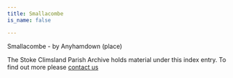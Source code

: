 ```yaml
---
title: Smallacombe
is_name: false

---
```


Smallacombe - by Anyhamdown (place)


The Stoke Climsland Parish Archive holds material under this index entry. To find out more please [contact us](/contact/)
